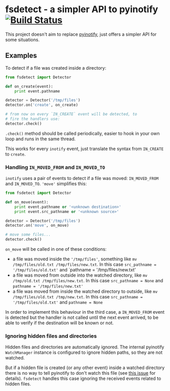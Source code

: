 # fsdetect - a simpler API to pyinotify [![Build Status](https://travis-ci.org/RealGeeks/fsdetect.png?branch=master)](https://travis-ci.org/RealGeeks/fsdetect)

This project doesn't aim to replace [pyinotify](https://github.com/seb-m/pyinotify),
just offers a simpler API for some situations.

## Examples

To detect if a file was created inside a directory:

```python
from fsdetect import Detector

def on_create(event):
    print event.pathname

detector = Detector('/tmp/files')
detector.on('create', on_create)

# from now on every `IN_CREATE` event will be detected, to
# fire the handlers use:
detector.check()

```
`.check()` method should be called periodically, easier to hook in your own
loop and runs in the same thread.

This works for every `inotify` event, just translate the syntax from `IN_CREATE` to `create`.

### Handling `IN_MOVED_FROM` and `IN_MOVED_TO`

`inotify` uses a pair of events to detect if a file was moved: `IN_MOVED_FROM`
and `IN_MOVED_TO`. `'move'` simplifies this:

```python
from fsdetect import Detector

def on_move(event):
    print event.pathname or '<unknown destination>'
    print event.src_pathname or '<unknown source>'

detector = Detector('/tmp/files')
detector.on('move', on_move)

# move some files...
detector.check()
```

`on_move` will be called in one of these conditions:

- a file was moved inside the `'/tmp/files'`, something like
  `mv /tmp/files/old.txt /tmp/files/new.txt`. In this case `src_pathname = '/tmp/files/old.txt'`
  and `pathname = '/tmp/files/new.txt'
- a file was moved from outside into the watched directory, like
  `mv /tmp/old.txt /tmp/files/new.txt`. In this case `src_pathname = None` and
  `pathname = '/tmp/files/new.txt'`
- a file was moved from inside the watched directory to outside, like
  `mv /tmp/files/old.txt /tmp/new.txt`. In this case `src_pathname = '/tmp/files/old.txt'` and
  `pathname = None`

In order to implement this behaviour in the third case, a `IN_MOVED_FROM` event is detected
but the handler is not called until the next event arrived, to be able to verify if the
destination will be known or not.

### Ignoring hidden files and directories

Hidden files and directories are automatically ignored. The internal pyinotify `WatchManager`
instance is configured to ignore hidden paths, so they are not watched.

But if a hidden file is created (or any other event) inside a watched directory
there is no way to tell pyinotify to don't watch this file
(see [this issue](https://github.com/seb-m/pyinotify/issues/31) for details).
`fsdetect` handles this case ignoring the received events related to hidden files.
